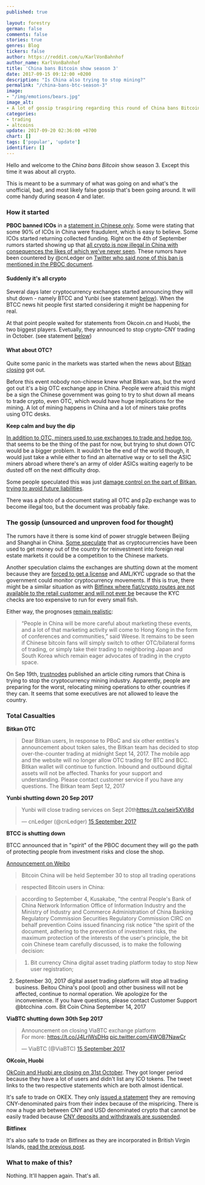 ```yaml
---
published: true

layout: forestry
german: false
comments: false
stories: true
genres: Blog
tickers: false
author: https://reddit.com/u/KarlVonBahnhof
author_name: KarlVonBahnhof
title: 'China bans Bitcoin show season 3'
date: 2017-09-15 09:12:00 +0200
description: "Is China also trying to stop mining?"
permalink: "/china-bans-btc-season-3"
image:
- "/img/emotions/bears.jpg"
image_alt:
- A lot of gossip traspiring regarding this round of China bans Bitcoin (all very vague).
categories:
- trading
- altcoins
update: 2017-09-20 02:36:00 +0700
chart: []
tags: ['popular', 'update']
identifier: []
---
```


Hello and welcome to the *China bans Bitcoin* show season 3. Except this time it was about all crypto.

This is meant to be a summary of what was going on and what's the unofficial, bad, and most likely false gossip that's been going around. It will come handy during season 4 and later.

### How it started

**PBOC banned ICOs** in a [statement in Chinese only](http://archive.is/g8ePj). Some were stating that some 90% of ICOs in China were fraudulent, which is easy to believe. Some ICOs started returning collected funding. Right on the 4th of September rumors started showing up that [all crypto is now illegal in China with consequences the likes of which we've never seen](http://uk.businessinsider.com/initial-coin-offering-china-bitcoin-ethereum-peoples-bank-of-china-law-all-crypto-illegal-etoro-2017-9?r=US&IR=T). These rumors have been countered by @cnLedger on [Twitter who said none of this ban is mentioned in the PBOC document](https://twitter.com/cnLedger/status/904638606857330688).

#### Suddenly it's all crypto

Several days later cryptocurrency exchanges started announcing they will shut down - namely BTCC and Yunbi (see statement [below](#casualties)). When the BTCC news hit people first started considering it might be happening for real.

At that point people waited for statements from Okcoin.cn and Huobi, the two biggest players. Evetually, they announced to stop crypto-CNY trading in October. (see statement [below](#casualties))



#### What about OTC?

Quite some panic in the markets was started when the news about [Bitkan closing](http://www.scmp.com/business/china-business/article/2110889/bitkan-suspends-over-counter-bitcoin-trading-services) got out.

Before this event nobody non-chinese knew what Bitkan was, but the word got out it's a big OTC exchange app in China. People were afraid this might be a sign the Chinese government was going to try to shut down all means to trade crypto, even OTC, which would have huge implications for the mining. A lot of mining happens in China and a lot of miners take profits using OTC desks.

**Keep calm and buy the dip**

[In addition to OTC, miners used to use exchanges to trade and hedge too](https://www.reddit.com/r/BitcoinMarkets/comments/6zgxqw/megathread_china_bans_bitcoin_exchanges_round_8/dn19rfv/), that seems to be the thing of the past for now, but trying to shut down OTC would be a bigger problem. It wouldn't be the end of the world though, it would just take a while either to find an alternative way or to sell the ASIC miners abroad where there's an army of older ASICs waiting eagerly to be dusted off on the next difficulty drop.

Some people speculated this was just [damage control on the part of Bitkan, trying to avoid future liabilities](https://www.reddit.com/r/Bitcoin/comments/6zmveb/chinas_bitkan_shutting_down_otc_trades_in/).

There was a photo of a document stating all OTC and p2p exchange was to become illegal too, but the document was probably fake.

### The gossip (unsourced and unproven food for thought)

The rumors have it there is some kind of power struggle between Beijing and Shanghai in China. [Some speculate](https://twitter.com/_submono/status/908615183857278978) that as cryptocurrencies have been used to get money out of the country for reinvestment into foreign real estate markets it could be a competition to the Chinese markets.

Another speculation claims the exchanges are shutting down at the moment because they are [forced to get a license](https://news.bitcoin.com/chinese-bitcoin-exchanges-may-face-stricter-regulation-and-licensure/) and AML/KYC upgrade so that the government could monitor cryptocurrency movements. If this is true, there might be a similar situation as with [Bitfinex where fiat/crypto routes are not available to the retail customer and will not ever be](https://www.altcointrading.net/bitfinex-banking) because the KYC checks are too expensive to run for every small fish.

Either way, the prognoses [remain realistic](http://www.zerohedge.com/news/2017-09-14/bitcoin-crashes-chinese-trading-second-largest-exchange-halt-all-trading):

> “People in China will be more careful about marketing these events, and a lot of that marketing activity will come to Hong Kong in the form of conferences and communities,” said Weese.
It remains to be seen if Chinese bitcoin fans will simply switch to other OTC/bilateral forms of trading, or simply take their trading to neighboring Japan and South Korea which remain eager advocates of trading in the crypto space.

On Sep 19th, [trustnodes](http://www.trustnodes.com/2017/09/19/china-bans-bitcoin-executives-leaving-country-miners-preparing-worst) published an article citing rumors that China is trying to stop the cryptocurrency mining industry. Apparently, people are preparing for the worst, relocating mining operations to other countries if they can. It seems that some executives are not allowed to leave the country.


<div id="casualties"></div>

### Total Casualties

**Bitkan OTC**

> Dear Bitkan users,
In response to PBoC and six other entities's announcement about token sales, the Bitkan team has decided to stop over-the-counter trading at midnight Sept 14, 2017. The mobile app and the website will no longer allow OTC trading for BTC and BCC.
Bitkan wallet will continue to function. Inbound and outbound digital assets will not be affected.
Thanks for your support and understanding. Please contact customer service if you have any questions.
The Bitkan team Sept 12, 2017


**Yunbi shutting down 20 Sep 2017**

<blockquote class="twitter-tweet" data-lang="en-gb"><p lang="en" dir="ltr">Yunbi will close trading services on Sept 20th<a href="https://t.co/seir5XVI8d">https://t.co/seir5XVI8d</a></p>&mdash; cnLedger (@cnLedger) <a href="https://twitter.com/cnLedger/status/908633922044534786">15 September 2017</a></blockquote>


**BTCC is shutting down**

BTCC announced that in "spirit" of the PBOC document they will go the path of protecting people from investment risks and close the shop.

[Announcement on Weibo](https://m.weibo.cn/status/4151955570459465)

> Bitcoin China will be held September 30 to stop all trading operations

> respected Bitcoin users in China:

> according to September 4, Kusakabe, "the central People's Bank of China Network Information Office of Information Industry and the Ministry of Industry and Commerce Administration of China Banking Regulatory Commission Securities Regulatory Commission CIRC on behalf prevention Coins issued financing risk notice "the spirit of the document, adhering to the prevention of investment risks, the maximum protection of the interests of the user's principle, the bit coin Chinese team carefully discussed, is to make the following decision:

> 1. Bit currency China digital asset trading platform today to stop New user registration;
2. September 30, 2017 digital asset trading platform will stop all trading business. Beitou China's pool (pool) and other business will not be affected, continue to normal operation. We apologize for the inconvenience. If you have questions, please contact Customer Support @btcchina .com. Bit Coin China September 14, 2017


**ViaBTC shutting down 30th Sep 2017**

<blockquote class="twitter-tweet" data-lang="en-gb"><p lang="en" dir="ltr">Announcement on closing ViaBTC exchange platform<br>For more: <a href="https://t.co/J4LrIWsDHq">https://t.co/J4LrIWsDHq</a> <a href="https://t.co/4WOB7NawCr">pic.twitter.com/4WOB7NawCr</a></p>&mdash; ViaBTC (@ViaBTC) <a href="https://twitter.com/ViaBTC/status/908576610059776000">15 September 2017</a></blockquote>

**OKcoin, Huobi**

[OkCoin and Huobi are closing on 31st October](https://twitter.com/cnLedger/status/908687698738556928). They got longer period because they have a lot of users and didn't list any ICO tokens. The tweet links to the two respective statements which are both almost identical.

It's safe to trade on OKEX. They only [issued a statement](https://www.okcoin.com/t-496.html) they are removing CNY-denominated pairs from their index because of the mispricing. There is now a huge arb between CNY and USD denominated crypto that cannot be easily traded because [CNY deposits and withdrawals are suspended](https://twitter.com/cnLedger/status/908693526757568512).

**Bitfinex**

It's also safe to trade on Bitfinex as they are incorporated in British Virgin Islands, [read the previous post](https://www.altcointrading.net/bitfinex-not-affected-pbox-ico).

### What to make of this?

Nothing. It'll happen again. That's all.
